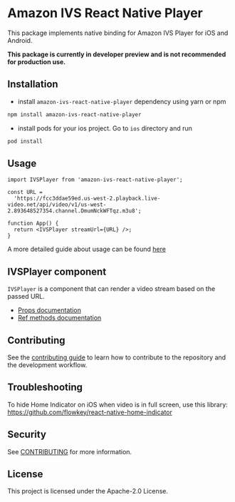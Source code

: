 # Amazon IVS React Native Player

This package implements native binding for Amazon IVS Player for iOS and Android.

**This package is currently in developer preview and is not recommended for production use.**

## Installation

- install `amazon-ivs-react-native-player` dependency using yarn or npm

```sh
npm install amazon-ivs-react-native-player
```

- install pods for your ios project. Go to `ios` directory and run

```sh
pod install
```

## Usage

```tsx
import IVSPlayer from 'amazon-ivs-react-native-player';

const URL =
  'https://fcc3ddae59ed.us-west-2.playback.live-video.net/api/video/v1/us-west-2.893648527354.channel.DmumNckWFTqz.m3u8';

function App() {
  return <IVSPlayer streamUrl={URL} />;
}
```

A more detailed guide about usage can be found [here](./docs/usage-guide.md)

## IVSPlayer component

`IVSPlayer` is a component that can render a video stream based on the passed URL.

- [Props documentation](./docs/ivs-player-reference.md#props)
- [Ref methods documentation](./docs/ivs-player-reference.md#ref-methods)

## Contributing

See the [contributing guide](CONTRIBUTING.md) to learn how to contribute to the repository and the development workflow.

## Troubleshooting

To hide Home Indicator on iOS when video is in full screen, use this library:
https://github.com/flowkey/react-native-home-indicator

## Security

See [CONTRIBUTING](CONTRIBUTING.md#security-issue-notifications) for more information.

## License

This project is licensed under the Apache-2.0 License.
